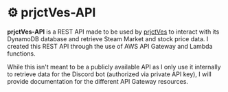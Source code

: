 # :gear: prjctVes-API
**prjctVes-API** is a REST API made to be used by [prjctVes](https://github.com/MaiTra10/prjctVes) to interact with its DynamoDB database and retrieve Steam Market and stock price data. I created this REST API through the use of AWS API Gateway and Lambda functions.

While this isn't meant to be a publicly available API as I only use it internally to retrieve data for the Discord bot (authorized via private API key), I will provide documentation for the different API Gateway resources.
